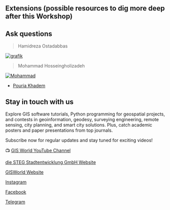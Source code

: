 ## Extensions (possible resources to dig more deep after this Workshop)

## Ask questions

> Hamidreza Ostadabbas

[![grafik](https://github.com/Hamidrezaostadabbas/FOSS4G_Asia_2023/assets/104430434/35872e62-abe7-4310-8b9b-6a24d73d9ddf)](mailto:hamidreza.ostadabbas@steg.de)

> Mohammad Hosseingholizadeh

[![Mohammad](https://github.com/GISWorld-Tech/geopython/assets/56732643/07b4c9f1-4681-4b4c-bfe7-1ed336f6117e)
](mailto:m.hgzadeh@gmail.com)

* [Pouria Khadem](mailto:pouria.khademh@gmail.com)

## Stay in touch with us

Explore GIS software tutorials, Python programming for geospatial projects, and contests in geoinformation, geodesy, surveying engineering, remote sensing, city planning, and smart city solutions. Plus, catch academic posters and paper presentations from top journals.

Subscribe now for regular updates and stay tuned for exciting videos!

📺 [GIS World YouTube Channel](https://www.youtube.com/@gisworld-tech/playlists)

[die STEG Stadtentwicklung GmbH Website](https://steg.de/)

[GISWorld Website](https://gisworld-tech.com/)

[Instagram](instagram.com/gis_world?igshid=YmMyMTA2M2Y=)

[Facebook](facebook.com/profile.php?id=100091082345580)

[Telegram](t.me/gis_world_de)

